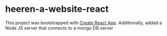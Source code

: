 # heeren-a-website-react

This project was bootstrapped with [Create React App](https://github.com/facebook/create-react-app).
Additionally, added a Node JS server that connects to a mongo DB server

